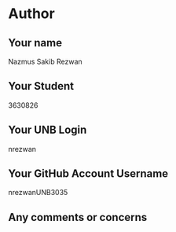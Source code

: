# Author

## Your name

Nazmus Sakib Rezwan

## Your Student #

3630826

## Your UNB Login

nrezwan

## Your GitHub Account Username

nrezwanUNB3035

## Any comments or concerns
